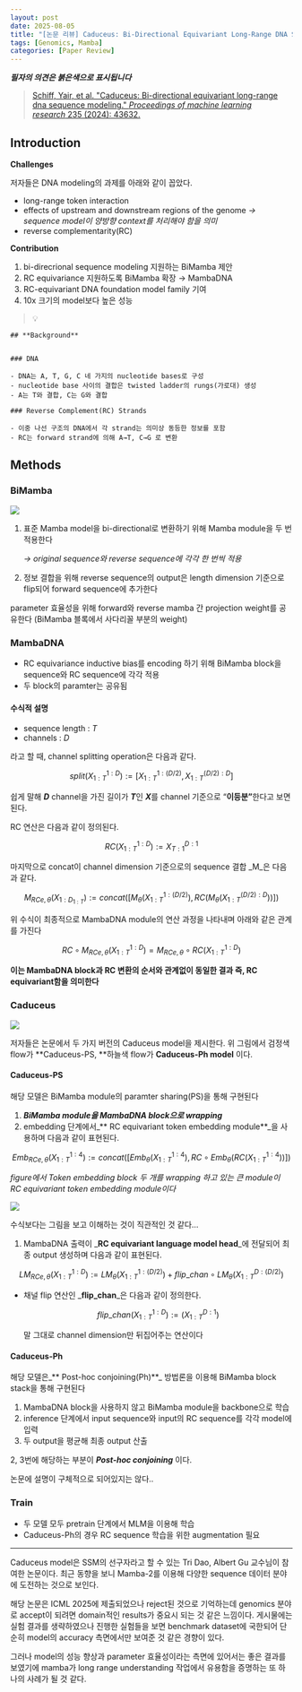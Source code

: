 ```yaml
---
layout: post
date: 2025-08-05
title: "[논문 리뷰] Caduceus: Bi-Directional Equivariant Long-Range DNA Sequence Modeling"
tags: [Genomics, Mamba]
categories: [Paper Review]
---
```


<span class="notion-red">_**필자의 의견은 붉은색으로 표시됩니다**_</span>


> [Schiff, Yair, et al. "Caduceus: Bi-directional equivariant long-range dna sequence modeling." ](https://pmc.ncbi.nlm.nih.gov/articles/PMC12189541/)[_Proceedings of machine learning research_](https://pmc.ncbi.nlm.nih.gov/articles/PMC12189541/)[ 235 (2024): 43632.](https://pmc.ncbi.nlm.nih.gov/articles/PMC12189541/)



## Introduction


**Challenges**


저자들은 DNA modeling의 과제를 아래와 같이 꼽았다.

- long-range token interaction
- effects of upstream and downstream regions of the genome 
_→ sequence model이 양방향 context를 처리해야 함을 의미_
- reverse complementarity(RC)

**Contribution**

1. bi-direcrional sequence modeling 지원하는 BiMamba 제안
1. RC equivariance 지원하도록 BiMamba 확장 → MambaDNA
1. RC-equivariant DNA foundation model family 기여
1. 10x 크기의 model보다 높은 성능

> 💡 


	## **Background**


	### DNA

	- DNA는 A, T, G, C 네 가지의 nucleotide bases로 구성
	- nucleotide base 사이의 결합은 twisted ladder의 rungs(가로대) 생성
	- A는 T와 결합, C는 G와 결합

	### Reverse Complement(RC) Strands

	- 이중 나선 구조의 DNA에서 각 strand는 의미상 동등한 정보를 포함
	- RC는 forward strand에 의해 A→T, C→G 로 변환


## Methods



### BiMamba


![](https://prod-files-secure.s3.us-west-2.amazonaws.com/542b861c-36a8-4051-84e5-8804b6728dba/2c247d59-7815-4980-99f0-8f0d21f445a7/image.png?X-Amz-Algorithm=AWS4-HMAC-SHA256&X-Amz-Content-Sha256=UNSIGNED-PAYLOAD&X-Amz-Credential=ASIAZI2LB466Y36SC3BM%2F20250908%2Fus-west-2%2Fs3%2Faws4_request&X-Amz-Date=20250908T200117Z&X-Amz-Expires=3600&X-Amz-Security-Token=IQoJb3JpZ2luX2VjEFwaCXVzLXdlc3QtMiJIMEYCIQDnDLorsqyQtumkIzmvJlLVzOChBNTUoDTGmxiW9ec2pgIhAI2OkOqQbvGnS2yIszi2MQM8HUUEUXqG2CtDCRAa%2FtjlKogECMX%2F%2F%2F%2F%2F%2F%2F%2F%2F%2FwEQABoMNjM3NDIzMTgzODA1Igz9QW890H8Yp2y4ZzQq3AMXP3vv%2Bwo6XwkqjO14RoylKqYqR19auxsx%2BpYc8pchIpoxYse2ZPGPcWYgcswRuKlNnEjDS%2BcBZa8dD2jvCIoqu2%2BN0aV7MY4joYk5lJ%2BKqxwZ9c9lD1dG2cjgnNXup3X1WjGptlTTk4En80Qv0EvvQYfRGTqZBgnBrPqZQAv4xFAkz9ikmSzHSNRzJRVaKfom%2BCBNDbCy9KNahro2ScgAmX2%2BArqh8fwEEyw%2B5hoH7JEfo8eZHR4RLSvfBcSvjiYlMI8pAO%2FZiX%2F9GKV29QMyV4stlgxuKqNRykKROMrQdsSofEx30uK5tcTzhkNoXbxtPxCnAEPSngDOkdefLH1Sr0Kk9gdTrVv7D17Rg01J2SwrGFoW44kTsN9K1VPf5aCQlOoV%2Bve9ACkFeXbtp%2BPkD6LYWllYRpJJKEJOKecBbYSefNNXKUMS7TcKy7w7si2efjJUwDfVeHKZq6BGx0TbTYG7LFAguF4QgTRv7NevTvyYKxb8vJ%2FpOzHp4j3I5OJAVxbUhPlHWn%2B6ySLoLVzluFpoPstjKXDvvUx63aGSAVcye5WNsc4mksAWeqfwEpcNCLbGUZ7D1dGlVU9h5NBdgt3DoxxqdJWhREvypl%2FcqOZiA4M8qFu0NeqnUDCZ5%2FzFBjqkARVdtCK7aD%2FJ1TRATun9Y8T0qc%2FOBOh896JNB0Yub03GJxhrIK3Yt5TLBRviZNlfKVQtmXAWfsuVNtnlIisRSpY34ay6bfVouC5EMggKJVx3OU8A0NjMtlTNt6SJDlOmRTF%2FiL9t5QSMYOxkL3n4jQ1pBjH7V2dYXhgii306zUQ9KxvxmqypNS9kyAYbuqkjuSvPRmuSqmNCd0hgiQaDv7Kogu%2BX&X-Amz-Signature=bab49419f857cece9f7cb69449c27b3f4c0ff0952e4169a3bbabe2babf796085&X-Amz-SignedHeaders=host&x-amz-checksum-mode=ENABLED&x-id=GetObject)

1. 표준 Mamba model을 bi-directional로 변환하기 위해 Mamba module을 두 번 적용한다

	_→ original sequence와 reverse sequence에 각각 한 번씩 적용_

1. 정보 결합을 위해 reverse sequence의 output은 length dimension 기준으로 flip되어 forward sequence에 추가한다

parameter 효율성을 위해 forward와 reverse mamba 간 projection weight를 공유한다 (BiMamba 블록에서 사다리꼴 부분의 weight)



### MambaDNA

- RC equivariance inductive bias를 encoding 하기 위해 BiMamba block을 sequence와 RC sequence에 각각 적용
- 두 block의 paramter는 공유됨


#### 수식적 설명

- sequence length : _T_
- channels : _D_

라고 할 때,  channel splitting operation은 다음과 같다.


$$
split(X^{1:D}_{1:T}):=[X^{1:(D/2)}_{1:T},X^{(D/2):D}_{1:T}]
$$


<span class="notion-red">쉽게 말해 </span><span class="notion-red">_**D**_</span><span class="notion-red"> channel을 가진 길이가 </span><span class="notion-red">_**T**_</span><span class="notion-red">인 </span><span class="notion-red">_**X**_</span><span class="notion-red">를 channel 기준으로 “</span><span class="notion-red">**이등분”**</span><span class="notion-red">한다고 보면 된다.</span>


RC 연산은 다음과 같이 정의된다.


$$
RC(X^{1:D}_{1:T}):=X^{D:1}_{T:1}
$$


마지막으로 concat이 channel dimension 기준으로의 sequence 결합 _M_은 다음과 같다.


$$
M_{RCe,\theta}(X_{1:D_{1:T}}):=concat([M_{\theta}(X^{1:(D/2)}_{1:T}),RC(M_{\theta}(X^{(D/2):D}_{1:T}))])
$$


위 수식이 최종적으로 MambaDNA module의 연산 과정을 나타내며 아래와 같은 관계를 가진다


$$
RC\circ M_{RCe,\theta}(X^{1:D}_{1:T}) = M_{RCe,\theta} \circ RC(X^{1:D}_{1:T})
$$


**이는 MambaDNA block과 RC 변환의 순서와 관계없이 동일한 결과 즉, RC equivariant함을 의미한다**



### Caduceus


![](https://prod-files-secure.s3.us-west-2.amazonaws.com/542b861c-36a8-4051-84e5-8804b6728dba/f94a60d7-8145-473b-aef9-7c68d3ec604a/image.png?X-Amz-Algorithm=AWS4-HMAC-SHA256&X-Amz-Content-Sha256=UNSIGNED-PAYLOAD&X-Amz-Credential=ASIAZI2LB466Y36SC3BM%2F20250908%2Fus-west-2%2Fs3%2Faws4_request&X-Amz-Date=20250908T200117Z&X-Amz-Expires=3600&X-Amz-Security-Token=IQoJb3JpZ2luX2VjEFwaCXVzLXdlc3QtMiJIMEYCIQDnDLorsqyQtumkIzmvJlLVzOChBNTUoDTGmxiW9ec2pgIhAI2OkOqQbvGnS2yIszi2MQM8HUUEUXqG2CtDCRAa%2FtjlKogECMX%2F%2F%2F%2F%2F%2F%2F%2F%2F%2FwEQABoMNjM3NDIzMTgzODA1Igz9QW890H8Yp2y4ZzQq3AMXP3vv%2Bwo6XwkqjO14RoylKqYqR19auxsx%2BpYc8pchIpoxYse2ZPGPcWYgcswRuKlNnEjDS%2BcBZa8dD2jvCIoqu2%2BN0aV7MY4joYk5lJ%2BKqxwZ9c9lD1dG2cjgnNXup3X1WjGptlTTk4En80Qv0EvvQYfRGTqZBgnBrPqZQAv4xFAkz9ikmSzHSNRzJRVaKfom%2BCBNDbCy9KNahro2ScgAmX2%2BArqh8fwEEyw%2B5hoH7JEfo8eZHR4RLSvfBcSvjiYlMI8pAO%2FZiX%2F9GKV29QMyV4stlgxuKqNRykKROMrQdsSofEx30uK5tcTzhkNoXbxtPxCnAEPSngDOkdefLH1Sr0Kk9gdTrVv7D17Rg01J2SwrGFoW44kTsN9K1VPf5aCQlOoV%2Bve9ACkFeXbtp%2BPkD6LYWllYRpJJKEJOKecBbYSefNNXKUMS7TcKy7w7si2efjJUwDfVeHKZq6BGx0TbTYG7LFAguF4QgTRv7NevTvyYKxb8vJ%2FpOzHp4j3I5OJAVxbUhPlHWn%2B6ySLoLVzluFpoPstjKXDvvUx63aGSAVcye5WNsc4mksAWeqfwEpcNCLbGUZ7D1dGlVU9h5NBdgt3DoxxqdJWhREvypl%2FcqOZiA4M8qFu0NeqnUDCZ5%2FzFBjqkARVdtCK7aD%2FJ1TRATun9Y8T0qc%2FOBOh896JNB0Yub03GJxhrIK3Yt5TLBRviZNlfKVQtmXAWfsuVNtnlIisRSpY34ay6bfVouC5EMggKJVx3OU8A0NjMtlTNt6SJDlOmRTF%2FiL9t5QSMYOxkL3n4jQ1pBjH7V2dYXhgii306zUQ9KxvxmqypNS9kyAYbuqkjuSvPRmuSqmNCd0hgiQaDv7Kogu%2BX&X-Amz-Signature=d06d56a4c84cbbfb5226255ebbbcd693d733ad2d2c6376b4f22dc25ec5225374&X-Amz-SignedHeaders=host&x-amz-checksum-mode=ENABLED&x-id=GetObject)


저자들은 논문에서 두 가지 버전의 Caduceus model을 제시한다. 위 그림에서 검정색 flow가 **Caduceus-PS, **하늘색 flow가 **Caduceus-Ph model** 이다.



#### Caduceus-PS


해당 모델은 BiMamba module의 paramter sharing(PS)을 통해 구현된다

1. _**BiMamba module을 MambaDNA block으로 wrapping**_
1. embedding 단계에서_** RC equivariant token embedding module**_을 사용하며 다음과 같이 표현된다.

$$
Emb_{RCe,\theta}(X^{1:4}_{1:T}):=concat([Emb_{\theta}(X^{1:4}_{1:T}),RC \circ Emb_{\theta}(RC(X^{1:4}_{1:T}))])
$$


_figure에서 Token embedding block 두 개를 wrapping 하고 있는 큰 module이 RC equivariant token embedding module이다_


![](https://prod-files-secure.s3.us-west-2.amazonaws.com/542b861c-36a8-4051-84e5-8804b6728dba/b175e4da-71eb-4e91-8c23-a06dabe673c9/image.png?X-Amz-Algorithm=AWS4-HMAC-SHA256&X-Amz-Content-Sha256=UNSIGNED-PAYLOAD&X-Amz-Credential=ASIAZI2LB466Y36SC3BM%2F20250908%2Fus-west-2%2Fs3%2Faws4_request&X-Amz-Date=20250908T200117Z&X-Amz-Expires=3600&X-Amz-Security-Token=IQoJb3JpZ2luX2VjEFwaCXVzLXdlc3QtMiJIMEYCIQDnDLorsqyQtumkIzmvJlLVzOChBNTUoDTGmxiW9ec2pgIhAI2OkOqQbvGnS2yIszi2MQM8HUUEUXqG2CtDCRAa%2FtjlKogECMX%2F%2F%2F%2F%2F%2F%2F%2F%2F%2FwEQABoMNjM3NDIzMTgzODA1Igz9QW890H8Yp2y4ZzQq3AMXP3vv%2Bwo6XwkqjO14RoylKqYqR19auxsx%2BpYc8pchIpoxYse2ZPGPcWYgcswRuKlNnEjDS%2BcBZa8dD2jvCIoqu2%2BN0aV7MY4joYk5lJ%2BKqxwZ9c9lD1dG2cjgnNXup3X1WjGptlTTk4En80Qv0EvvQYfRGTqZBgnBrPqZQAv4xFAkz9ikmSzHSNRzJRVaKfom%2BCBNDbCy9KNahro2ScgAmX2%2BArqh8fwEEyw%2B5hoH7JEfo8eZHR4RLSvfBcSvjiYlMI8pAO%2FZiX%2F9GKV29QMyV4stlgxuKqNRykKROMrQdsSofEx30uK5tcTzhkNoXbxtPxCnAEPSngDOkdefLH1Sr0Kk9gdTrVv7D17Rg01J2SwrGFoW44kTsN9K1VPf5aCQlOoV%2Bve9ACkFeXbtp%2BPkD6LYWllYRpJJKEJOKecBbYSefNNXKUMS7TcKy7w7si2efjJUwDfVeHKZq6BGx0TbTYG7LFAguF4QgTRv7NevTvyYKxb8vJ%2FpOzHp4j3I5OJAVxbUhPlHWn%2B6ySLoLVzluFpoPstjKXDvvUx63aGSAVcye5WNsc4mksAWeqfwEpcNCLbGUZ7D1dGlVU9h5NBdgt3DoxxqdJWhREvypl%2FcqOZiA4M8qFu0NeqnUDCZ5%2FzFBjqkARVdtCK7aD%2FJ1TRATun9Y8T0qc%2FOBOh896JNB0Yub03GJxhrIK3Yt5TLBRviZNlfKVQtmXAWfsuVNtnlIisRSpY34ay6bfVouC5EMggKJVx3OU8A0NjMtlTNt6SJDlOmRTF%2FiL9t5QSMYOxkL3n4jQ1pBjH7V2dYXhgii306zUQ9KxvxmqypNS9kyAYbuqkjuSvPRmuSqmNCd0hgiQaDv7Kogu%2BX&X-Amz-Signature=2f6964622f55b7c52a5b34c7b84a5aa07902508a762a86113a7d67446d99ce39&X-Amz-SignedHeaders=host&x-amz-checksum-mode=ENABLED&x-id=GetObject)


<span class="notion-red">수식보다는 그림을 보고 이해하는 것이 직관적인 것 같다…</span>

1. MambaDNA 출력이 _**RC equivariant language model head**_에 전달되어 최종 output 생성하며 다음과 같이 표현된다.

$$
LM_{RCe,\theta}(X^{1:D}_{1:T}):= LM_{\theta}(X^{1:(D/2)}_{1:T})+flip\_chan\circ LM_{\theta}(X^{D:(D/2)}_{1:T})
$$

- 채널 flip 연산인 _**flip\_chan**_은 다음과 같이 정의한다.

	$$
	flip\_chan(X^{1:D}_{1:T}):=(X^{D:1}_{1:T})
	$$


	말 그대로 channel dimension만 뒤집어주는 연산이다



#### Caduceus-Ph


해당 모델은_** Post-hoc conjoining(Ph)**_ 방법론을 이용해 BiMamba block stack을 통해 구현된다

1. MambaDNA block을 사용하지 않고 BiMamba module을 backbone으로 학습
1. inference 단계에서 input sequence와 input의 RC sequence를 각각 model에 입력
1. 두 output을 평균해 최종 output 산출

2, 3번에 해당하는 부분이 _**Post-hoc conjoining**_ 이다.


<span class="notion-red">논문에 설명이 구체적으로 되어있지는 않다..</span>



### Train

- 두 모델 모두 pretrain 단계에서 MLM을 이용해 학습
- Caduceus-Ph의 경우 RC sequence 학습을 위한 augmentation 필요

---


<span class="notion-red">Caduceus model은 SSM의 선구자라고 할 수 있는 Tri Dao, Albert Gu 교수님이 참여한 논문이다. 최근 동향을 보니 Mamba-2를 이용해 다양한 sequence 데이터 분야에 도전하는 것으로 보인다.</span>


<span class="notion-red">해당 논문은 ICML 2025에 제출되었으나 reject된 것으로 기억하는데 genomics 분야로 accept이 되려면 domain적인 results가 중요시 되는 것 같은 느낌이다. 게시물에는 실험 결과를 생략하였으나 진행한 실험들을 보면 benchmark dataset에 국한되어 단순히 model의 accuracy 측면에서만 보여준 것 같은 경향이 있다.</span>


<span class="notion-red">그러나 model의 성능 향상과 parameter 효율성이라는 측면에 있어서는 좋은 결과를 보였기에 mamba가 long range understanding 작업에서 유용함을 증명하는 또 하나의 사례가 될 것 같다.</span>

